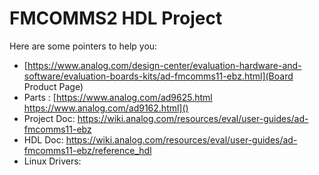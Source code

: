 # FMCOMMS2 HDL Project

Here are some pointers to help you:
  * [https://www.analog.com/design-center/evaluation-hardware-and-software/evaluation-boards-kits/ad-fmcomms11-ebz.html](Board Product Page)
  * Parts : [https://www.analog.com/ad9625.html \
			https://www.analog.com/ad9162.html]()
  * Project Doc: https://wiki.analog.com/resources/eval/user-guides/ad-fmcomms11-ebz
  * HDL Doc: https://wiki.analog.com/resources/eval/user-guides/ad-fmcomms11-ebz/reference_hdl
  * Linux Drivers:
